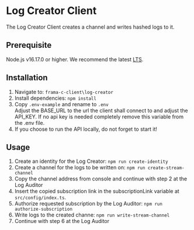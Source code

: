 # Log Creator Client
The Log Creator Client creates a channel and writes hashed logs to it.

## Prerequisite
Node.js v16.17.0 or higher. We recommend the latest [LTS](https://nodejs.org/en/download/).
## Installation
1. Navigate to: `frama-c-client\log-creator` 
2. Install dependencies: `npm install`  
3. Copy `.env-example` and rename to `.env` \
Adjust the BASE_URL to the url the client shall connect to and adjust the API_KEY. If no api key is needed completely remove this variable from the .env file.
4. If you choose to run the API locally, do not forget to start it!

## Usage
1. Create an identity for the Log Creator: `npm run create-identity`
2. Create a channel for the logs to be written on: `npm run create-stream-channel`
3. Copy the channel address from console and continue with step 2 at the Log Auditor
4. Insert the copied subscription link in the subscriptionLink variable at `src/config/index.ts`.
5. Authorize requested subscription by the Log Auditor: `npm run authorize-subscription`
6. Write logs to the created channe: `npm run write-stream-channel`
7. Continue with step 6 at the Log Auditor